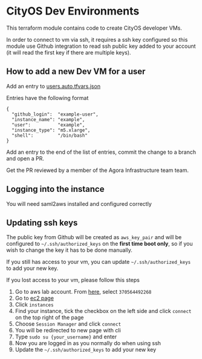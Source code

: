 # CityOS Dev Environments

This terraform module contains code to create CityOS developer VMs.

In order to connect to vm via ssh, it requires a ssh key configured so this module use 
Github integration to read ssh public key added to your account (it will read the first key if there are multiple keys).

## How to add a new Dev VM for a user

Add an entry to [users.auto.tfvars.json](users.auto.tfvars.json)

Entries have the following format

```
{
  "github_login":  "example-user",
  "instance_name": "example",
  "user":          "example",
  "instance_type": "m5.xlarge",
  "shell":         "/bin/bash"
}
```

Add an entry to the end of the list of entries, commit the change to a branch and open a PR.

Get the PR reviewed by a member of the Agora Infrastructure team team. 

## Logging into the instance

You will need saml2aws installed and configured correctly


## Updating ssh keys

The public key from Github will be created as `aws_key_pair` and will be configured to `~/.ssh/authorized_keys`
on the **first time boot only**, so if you wish to change the key it has to be done manually.

If you still has access to your vm, you can update `~/.ssh/authorized_keys` to add your new key.

If you lost access to your vm, please follow this steps
1. Go to aws lab account. From [here](https://woven.awsapps.com/start#/), select `370564492268`
1. Go to [ec2 page](https://ap-northeast-1.console.aws.amazon.com/ec2/home)
1. Click `instances`
1. Find your instance, tick the checkbox on the left side and click `connect` on the top right of the page
1. Choose `Session Manager` and click `connect`
1. You will be redirected to new page with cli
1. Type `sudo su {your_username}` and enter
1. Now you are logged in as you normally do when using ssh
1. Update the `~/.ssh/authorized_keys` to add your new key
